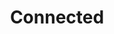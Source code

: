 ---
layout: post
title:  "Connected"
identifier: "connected"
type: "Javascript App"
description: "A visualization of the future of the connected car"
link: https://studio.ey.com/studios/portland/
sitemap: false
---